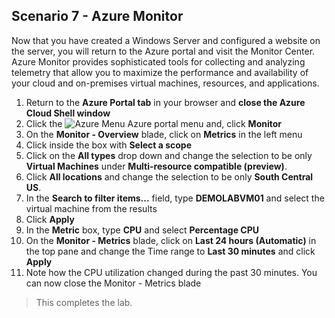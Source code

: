 ﻿## **Scenario 7 - Azure Monitor**
Now that you have created a Windows Server and configured a website on the server, you will return to the Azure portal and visit the Monitor Center. Azure Monitor provides sophisticated tools for collecting and analyzing telemetry that allow you to maximize the performance and availability of your cloud and on-premises virtual machines, resources, and applications.

1. Return to the **Azure Portal tab** in your browser and **close the Azure Cloud Shell window**
1. Click the ![Azure Menu](https://github.com/Manesh-R/CloudLabs-Azure/blob/master/azure-virtual-machine-and-compute/instructions/images/Hamburger.jpg) Azure portal menu and, click **Monitor**
1. On the **Monitor - Overview** blade, click on **Metrics** in the left menu
1. Click inside the box with **Select a scope** 
1. Click on the **All types** drop down and change the selection to be only **Virtual Machines** under **Multi-resource compatible (preview)**.
1. Click **All locations** and change the selection to be only **South Central US**.
1. In the **Search to filter items...** field, type <copy>**DEMOLABVM01** </copy> and select the virtual machine from the results
1. Click **Apply**
1. In the **Metric** box, type <copy>**CPU**</copy> and select **Percentage CPU**
1. On the **Monitor - Metrics** blade, click on **Last 24 hours (Automatic)** in the top pane and change the Time range to **Last 30 minutes** and click **Apply**
1. Note how the CPU utilization changed during the past 30 minutes. You can now close the Monitor - Metrics blade


 >This completes the lab.

